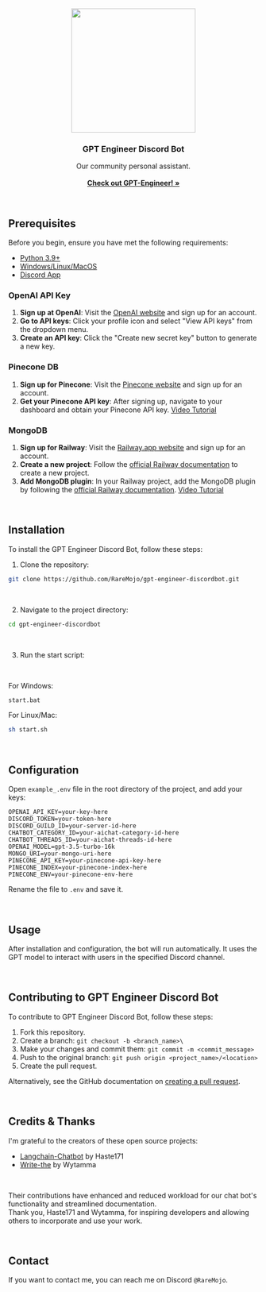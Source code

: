 <br/>
<p align="center">

  <img align="center" width="250" height="250" src="https://i.imgur.com/7VclQXi.png">

  <h3 align="center">GPT Engineer Discord Bot</h3>

  <p align="center">
    Our community personal assistant.
    <br/>
    <br/>
    <a href="https://github.com/AntonOsika/gpt-engineer"><strong>Check out GPT-Engineer! »</strong></a>
    <br/>
  </p>
</p>
 
<br>

## Prerequisites

Before you begin, ensure you have met the following requirements:

- [Python 3.9+](https://www.python.org/downloads/)
- [Windows/Linux/MacOS](https://lmgtfy.app/?q=what+operating+system+do+i+have)
- [Discord App](https://discordpy.readthedocs.io/en/stable/discord.html)

### OpenAI API Key

1. **Sign up at OpenAI**: Visit the [OpenAI website](https://www.openai.com/) and sign up for an account.
2. **Go to API keys**: Click your profile icon and select "View API keys" from the dropdown menu.
3. **Create an API key**: Click the "Create new secret key" button to generate a new key.

### Pinecone DB

1. **Sign up for Pinecone**: Visit the [Pinecone website](https://www.pinecone.io/) and sign up for an account.
2. **Get your Pinecone API key**: After signing up, navigate to your dashboard and obtain your Pinecone API key.
[Video Tutorial](https://youtu.be/dnEfQhjZgw0?t=328)

### MongoDB

1. **Sign up for Railway**: Visit the [Railway.app website](https://railway.app/) and sign up for an account.
2. **Create a new project**: Follow the [official Railway documentation](https://docs.railway.app/getting-started#create-a-project) to create a new project.
3. **Add MongoDB plugin**: In your Railway project, add the MongoDB plugin by following the [official Railway documentation](https://docs.railway.app/getting-started).
[Video Tutorial](https://www.youtube.com/watch?v=tp0bQNDtLPc&t=88s)

<br>

## Installation

To install the GPT Engineer Discord Bot, follow these steps:

1. Clone the repository:

```bash
git clone https://github.com/RareMojo/gpt-engineer-discordbot.git
```

<br>

2. Navigate to the project directory:

```bash
cd gpt-engineer-discordbot
```

<br>

3. Run the start script:

<br>

For Windows:

```bash
start.bat
```

For Linux/Mac:

```bash
sh start.sh
```

<br>

## Configuration

Open `example_.env` file in the root directory of the project, and add your keys:

```env
OPENAI_API_KEY=your-key-here
DISCORD_TOKEN=your-token-here
DISCORD_GUILD_ID=your-server-id-here
CHATBOT_CATEGORY_ID=your-aichat-category-id-here
CHATBOT_THREADS_ID=your-aichat-threads-id-here
OPENAI_MODEL=gpt-3.5-turbo-16k
MONGO_URI=your-mongo-uri-here
PINECONE_API_KEY=your-pinecone-api-key-here
PINECONE_INDEX=your-pinecone-index-here
PINECONE_ENV=your-pinecone-env-here
```

Rename the file to `.env` and save it.

<br>

## Usage

After installation and configuration, the bot will run automatically. It uses the GPT model to interact with users in the specified Discord channel.

<br>

## Contributing to GPT Engineer Discord Bot

To contribute to GPT Engineer Discord Bot, follow these steps:

1. Fork this repository.
2. Create a branch: `git checkout -b <branch_name>\`
3. Make your changes and commit them: `git commit -m <commit_message>`
4. Push to the original branch: `git push origin <project_name>/<location>`
5. Create the pull request.

Alternatively, see the GitHub documentation on [creating a pull request](https://help.github.com/en/github/collaborating-with-issues-and-pull-requests/creating-a-pull-request).

<br>

## Credits & Thanks

I'm grateful to the creators of these open source projects:
- [Langchain-Chatbot](https://github.com/Haste171/langchain-chatbot) by Haste171
- [Write-the](https://github.com/Wytamma/write-the) by Wytamma

<br>

Their contributions have enhanced and reduced workload for our chat bot's functionality and streamlined documentation. <br>
Thank you, Haste171 and Wytamma, for inspiring developers and allowing others to incorporate and use your work.

<br>

## Contact

If you want to contact me, you can reach me on Discord `@RareMojo`.